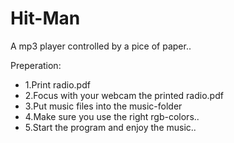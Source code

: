 # Hit-Man
A mp3 player controlled by a pice of paper..

Preperation:
+ 1.Print radio.pdf
+ 2.Focus with your webcam the printed radio.pdf
+ 3.Put music files into the music-folder
+ 4.Make sure you use the right rgb-colors..
+ 5.Start the program and enjoy the music..
